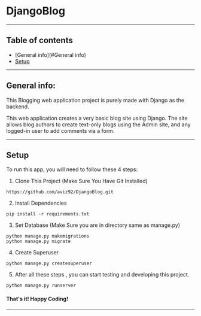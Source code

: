 # DjangoBlog

------------------------------------------------------------------------------------------------------------------------

## Table of contents
* [General info](#General info)
* [Setup](#Setup)

------------------------------------------------------------------------------------------------------------------------

## General info:

This Blogging web application project is purely made with Django as the backend.

This web application creates a very basic blog site using Django. The site allows blog authors to create text-only blogs using the Admin site, and any logged-in user to add comments via a form.

------------------------------------------------------------------------------------------------------------------------

## Setup

To run this app, you will need to follow these 4 steps:

1. Clone This Project (Make Sure You Have Git Installed)
```
https://github.com/aviz92/DjangoBlog.git
```

2. Install Dependencies
```
pip install -r requirements.txt
```

3. Set Database (Make Sure you are in directory same as manage.py)
```
python manage.py makemigrations
python manage.py migrate
```

4. Create Superuser 
```
python manage.py createsuperuser
```

5. After all these steps , you can start testing and developing this project. 
```
python manage.py runserver
```

#### That's it! Happy Coding!
------------------------------------------------------------------------------------------------------------------------
